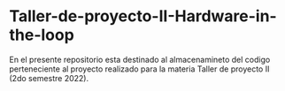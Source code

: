 # Taller-de-proyecto-II-Hardware-in-the-loop
En el presente repositorio esta destinado al almacenamineto del codigo perteneciente al proyecto realizado para la materia Taller de proyecto II (2do semestre 2022).
